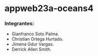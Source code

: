 # appweb23a-oceans4

### Integrantes:
* Gianfranco Soto Palma.
* Christian Ortega Hurtado.
* Jimena Gdur Vargas.
* Derrick Allen Smith.
